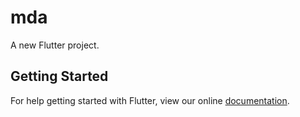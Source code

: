 # mda

A new Flutter project.

## Getting Started

For help getting started with Flutter, view our online
[documentation](https://flutter.io/).
